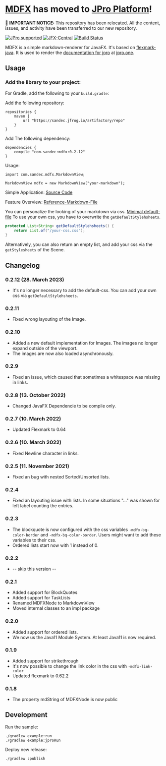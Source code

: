 # [MDFX](https://github.com/JPro-one/jpro-routing) has moved to [JPro Platform](https://github.com/JPro-one/jpro-platform)!

🚨 **IMPORTANT NOTICE:** This repository has been relocated. All the content, issues, and activity have been transferred to our new repository.

[![JPro supported](https://img.shields.io/badge/JPro-supported-brightgreen.svg)](https://www.jpro.one/) 
[![JFX-Central](https://img.shields.io/badge/jfxcentral-mdfx-brightgreen.svg)](https://www.jfx-central.com/libraries/mdfx) 
[![Build Status](https://travis-ci.org/JPro-one/markdown-javafx-renderer.svg?branch=master)](https://travis-ci.org/JPro-one/markdown-javafx-renderer)

MDFX is a simple markdown-renderer for JavaFX.
It's based on [flexmark-java](https://github.com/vsch/flexmark-java).
It is used to render the [documentation for jpro](https://www.jpro.one/?page=docs/current/1.1/) at [jpro.one](https://www.jpro.one/).


## Usage


### Add the library to your project:
For Gradle, add the following to your `build.gradle`:

Add the following repository:
```
repositories {
    maven {
        url "https://sandec.jfrog.io/artifactory/repo"
    }
}
```
Add The following dependency:
```
dependencies {
    compile "com.sandec:mdfx:0.2.12"
}
```

Usage:
```
import com.sandec.mdfx.MarkdownView;

MarkdownView mdfx = new MarkdownView("your-markdown");
```

Simple Application:
[Source Code](https://github.com/jpro-one/markdown-javafx-renderer/blob/master/example/src/main/java/com/sandec/mdfx/ExampleMDFX.java)

Feature Overview:
[Reference-Markdown-File](https://github.com/jpro-one/markdown-javafx-renderer/blob/master/example/src/main/resources/com/sandec/mdfx/sample.md)


You can personalize the looking of your markdown via css.
[Minimal default-file](https://github.com/jpro-one/markdown-javafx-renderer/blob/master/src/main/resources/com/sandec/mdfx/mdfx-default.css)
To use your own css, you have to overwrite the `getDefaultStylehsheets`.
```java
protected List<String> getDefaultStylehsheets() {
    return List.of("/your-css.css");
}
```
Alternatively, you can also return an empty list, and add your css via the `getStylesheets` of the Scene.


## Changelog

### 0.2.12 (28. March 2023)
* It's no longer necessary to add the default-css. You can add your own css via `getDefaultStylehsheets`.
### 0.2.11
* Fixed wrong layouting of the Image.
### 0.2.10
* Added a new default implementation for Images.
The images no longer expand outside of the viewport.
* The images are now also loaded asynchronously.
### 0.2.9
* Fixed an issue, which caused that sometimes a whitespace was missing in links.
### 0.2.8 (13. October 2022)
* Changed JavaFX Dependencie to be compile only.
### 0.2.7 (10. March 2022)
* Updated Flexmark to 0.64
### 0.2.6 (10. March 2022)
* Fixed Newline character in links.
### 0.2.5 (11. November 2021)
* Fixed an bug with nested Sorted/Unsorted lists.
### 0.2.4
* Fixed an layouting issue with lists. In some situations "..." was shown for left label counting the entries.
### 0.2.3
* The blockquote is now configured with the css variables `-mdfx-bq-color-border` and `-mdfx-bq-color-border`. Users might want to add these variables to their css. 
* Ordered lists start now with 1 instead of 0.
### 0.2.2
* -- skip this version --
### 0.2.1
* Added support for BlockQuotes
* Added support for TaskLists
* Renamed MDFXNode to MarkdownView
* Moved internal classes to an impl package
### 0.2.0
* Added support for ordered lists.
* We now us the Java11 Module System. At least Java11 is now required.
### 0.1.9
* Added support for strikethrough
* It's now possible to change the link color in the css with `-mdfx-link-color`
* Updated flexmark to 0.62.2
### 0.1.8
* The property mdString of MDFXNode is now public

## Development
Run the sample:
```
./gradlew example:run
./gradlew example:jproRun
```

Deploy new release:
```
./gradlew :publish
```
